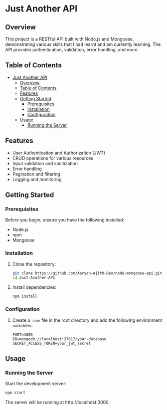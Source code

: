 # Just Another API

## Overview

This project is a RESTful API built with Node.js and Mongoose, demonstrating various skills that I had learnt and am currently learning. The API provides authentication, validation, error handling, and more.

## Table of Contents

- [Just Another API](#node-mongoose-api)
  - [Overview](#overview)
  - [Table of Contents](#table-of-contents)
  - [Features](#features)
  - [Getting Started](#getting-started)
    - [Prerequisites](#prerequisites)
    - [Installation](#installation)
    - [Configuration](#configuration)
  - [Usage](#usage)
    - [Running the Server](#running-the-server)

## Features

- User Authentication and Authorization (JWT)
- CRUD operations for various resources
- Input validation and sanitization
- Error handling
- Pagination and filtering
- Logging and monitoring

## Getting Started

### Prerequisites

Before you begin, ensure you have the following installed:

- Node.js
- npm
- Mongoose

### Installation

1. Clone the repository:

    ```bash
    git clone https://github.com/Aaryan-Ajith-Dev/node-mongoose-api.git
    cd Just-Another-API
    ```

2. Install dependencies:

    ```bash
    npm install
    ```

### Configuration

1. Create a `.env` file in the root directory and add the following environment variables:

    ```env
    PORT=3000
    DB=mongodb://localhost:27017/your-database
    SECRET_ACCESS_TOKEN=your_jwt_secret
    ```

## Usage

### Running the Server

Start the development server:

```bash
npm start
```
The server will be running at http://localhost:3000.

